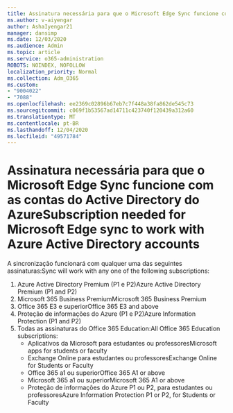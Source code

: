 ```yaml
---
title: Assinatura necessária para que o Microsoft Edge Sync funcione com as contas do Active Directory do Azure
ms.author: v-aiyengar
author: AshaIyengar21
manager: dansimp
ms.date: 12/03/2020
ms.audience: Admin
ms.topic: article
ms.service: o365-administration
ROBOTS: NOINDEX, NOFOLLOW
localization_priority: Normal
ms.collection: Adm_O365
ms.custom:
- "9004022"
- "7088"
ms.openlocfilehash: ee2369c02896b67eb7c7f448a38fa862de545c73
ms.sourcegitcommit: c069f1b53567ad14711c423740f120439a312a60
ms.translationtype: MT
ms.contentlocale: pt-BR
ms.lasthandoff: 12/04/2020
ms.locfileid: "49571784"
---
```

# <a name="subscription-needed-for-microsoft-edge-sync-to-work-with-azure-active-directory-accounts"></a><span data-ttu-id="2f137-102">Assinatura necessária para que o Microsoft Edge Sync funcione com as contas do Active Directory do Azure</span><span class="sxs-lookup"><span data-stu-id="2f137-102">Subscription needed for Microsoft Edge sync to work with Azure Active Directory accounts</span></span>

<span data-ttu-id="2f137-103">A sincronização funcionará com qualquer uma das seguintes assinaturas:</span><span class="sxs-lookup"><span data-stu-id="2f137-103">Sync will work with any one of the following subscriptions:</span></span>

1. <span data-ttu-id="2f137-104">Azure Active Directory Premium (P1 e P2)</span><span class="sxs-lookup"><span data-stu-id="2f137-104">Azure Active Directory Premium (P1 and P2)</span></span>
1. <span data-ttu-id="2f137-105">Microsoft 365 Business Premium</span><span class="sxs-lookup"><span data-stu-id="2f137-105">Microsoft 365 Business Premium</span></span>
1. <span data-ttu-id="2f137-106">Office 365 E3 e superior</span><span class="sxs-lookup"><span data-stu-id="2f137-106">Office 365 E3 and above</span></span>
1. <span data-ttu-id="2f137-107">Proteção de informações do Azure (P1 e P2)</span><span class="sxs-lookup"><span data-stu-id="2f137-107">Azure Information Protection (P1 and P2)</span></span>
1. <span data-ttu-id="2f137-108">Todas as assinaturas do Office 365 Education:</span><span class="sxs-lookup"><span data-stu-id="2f137-108">All Office 365 Education subscriptions:</span></span>
    - <span data-ttu-id="2f137-109">Aplicativos da Microsoft para estudantes ou professores</span><span class="sxs-lookup"><span data-stu-id="2f137-109">Microsoft apps for students or faculty</span></span>
    - <span data-ttu-id="2f137-110">Exchange Online para estudantes ou professores</span><span class="sxs-lookup"><span data-stu-id="2f137-110">Exchange Online for Students or Faculty</span></span>
    - <span data-ttu-id="2f137-111">Office 365 a1 ou superior</span><span class="sxs-lookup"><span data-stu-id="2f137-111">Office 365 A1 or above</span></span>
    - <span data-ttu-id="2f137-112">Microsoft 365 a1 ou superior</span><span class="sxs-lookup"><span data-stu-id="2f137-112">Microsoft 365 A1 or above</span></span>
    - <span data-ttu-id="2f137-113">Proteção de informações do Azure P1 ou P2, para estudantes ou professores</span><span class="sxs-lookup"><span data-stu-id="2f137-113">Azure Information Protection P1 or P2, for Students or Faculty</span></span>
